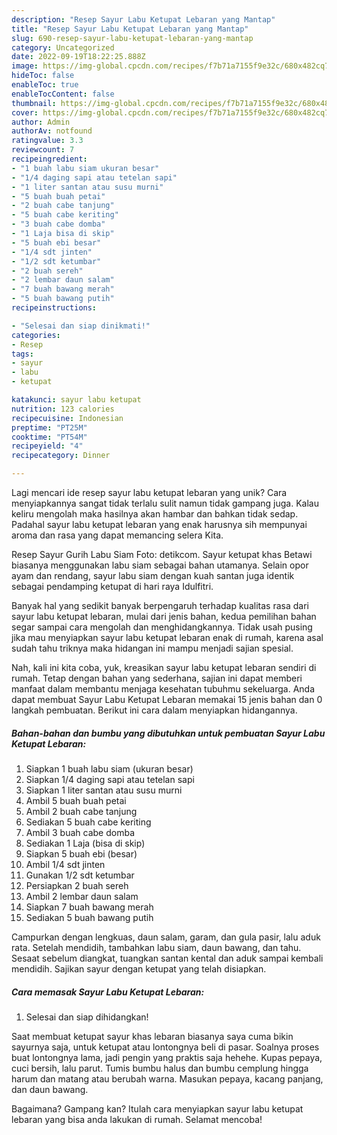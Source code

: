 ```yaml
---
description: "Resep Sayur Labu Ketupat Lebaran yang Mantap"
title: "Resep Sayur Labu Ketupat Lebaran yang Mantap"
slug: 690-resep-sayur-labu-ketupat-lebaran-yang-mantap
category: Uncategorized
date: 2022-09-19T18:22:25.888Z
image: https://img-global.cpcdn.com/recipes/f7b71a7155f9e32c/680x482cq70/sayur-labu-ketupat-lebaran-foto-resep-utama.jpg
hideToc: false
enableToc: true
enableTocContent: false
thumbnail: https://img-global.cpcdn.com/recipes/f7b71a7155f9e32c/680x482cq70/sayur-labu-ketupat-lebaran-foto-resep-utama.jpg
cover: https://img-global.cpcdn.com/recipes/f7b71a7155f9e32c/680x482cq70/sayur-labu-ketupat-lebaran-foto-resep-utama.jpg
author: Admin
authorAv: notfound
ratingvalue: 3.3
reviewcount: 7
recipeingredient:
- "1 buah labu siam ukuran besar"
- "1/4 daging sapi atau tetelan sapi"
- "1 liter santan atau susu murni"
- "5 buah buah petai"
- "2 buah cabe tanjung"
- "5 buah cabe keriting"
- "3 buah cabe domba"
- "1 Laja bisa di skip"
- "5 buah ebi besar"
- "1/4 sdt jinten"
- "1/2 sdt ketumbar"
- "2 buah sereh"
- "2 lembar daun salam"
- "7 buah bawang merah"
- "5 buah bawang putih"
recipeinstructions:

- "Selesai dan siap dinikmati!"
categories:
- Resep
tags:
- sayur
- labu
- ketupat

katakunci: sayur labu ketupat 
nutrition: 123 calories
recipecuisine: Indonesian
preptime: "PT25M"
cooktime: "PT54M"
recipeyield: "4"
recipecategory: Dinner

---
```





Lagi mencari ide resep sayur labu ketupat lebaran yang unik? Cara menyiapkannya sangat tidak terlalu sulit namun tidak gampang juga. Kalau keliru mengolah maka hasilnya akan hambar dan bahkan tidak sedap. Padahal sayur labu ketupat lebaran yang enak harusnya sih mempunyai aroma dan rasa yang dapat memancing selera Kita.





Resep Sayur Gurih Labu Siam Foto: detikcom. Sayur ketupat khas Betawi biasanya menggunakan labu siam sebagai bahan utamanya. Selain opor ayam dan rendang, sayur labu siam dengan kuah santan juga identik sebagai pendamping ketupat di hari raya Idulfitri.

Banyak hal yang sedikit banyak berpengaruh terhadap kualitas rasa dari sayur labu ketupat lebaran, mulai dari jenis bahan, kedua pemilihan bahan segar sampai cara mengolah dan menghidangkannya. Tidak usah pusing jika mau menyiapkan sayur labu ketupat lebaran enak di rumah, karena asal sudah tahu triknya maka hidangan ini mampu menjadi sajian spesial.






Nah, kali ini kita coba, yuk, kreasikan sayur labu ketupat lebaran sendiri di rumah. Tetap dengan bahan yang sederhana, sajian ini dapat memberi manfaat dalam membantu menjaga kesehatan tubuhmu sekeluarga. Anda dapat membuat Sayur Labu Ketupat Lebaran memakai 15 jenis bahan dan 0 langkah pembuatan. Berikut ini cara dalam menyiapkan hidangannya.

<!--inarticleads1-->

##### Bahan-bahan dan bumbu yang dibutuhkan untuk pembuatan Sayur Labu Ketupat Lebaran:

1. Siapkan 1 buah labu siam (ukuran besar)
1. Siapkan 1/4 daging sapi atau tetelan sapi
1. Siapkan 1 liter santan atau susu murni
1. Ambil 5 buah buah petai
1. Ambil 2 buah cabe tanjung
1. Sediakan 5 buah cabe keriting
1. Ambil 3 buah cabe domba
1. Sediakan 1 Laja (bisa di skip)
1. Siapkan 5 buah ebi (besar)
1. Ambil 1/4 sdt jinten
1. Gunakan 1/2 sdt ketumbar
1. Persiapkan 2 buah sereh
1. Ambil 2 lembar daun salam
1. Siapkan 7 buah bawang merah
1. Sediakan 5 buah bawang putih


Campurkan dengan lengkuas, daun salam, garam, dan gula pasir, lalu aduk rata. Setelah mendidih, tambahkan labu siam, daun bawang, dan tahu. Sesaat sebelum diangkat, tuangkan santan kental dan aduk sampai kembali mendidih. Sajikan sayur dengan ketupat yang telah disiapkan. 

<!--inarticleads2-->

##### Cara memasak Sayur Labu Ketupat Lebaran:


1. Selesai dan siap dihidangkan!

Saat membuat ketupat sayur khas lebaran biasanya saya cuma bikin sayurnya saja, untuk ketupat atau lontongnya beli di pasar. Soalnya proses buat lontongnya lama, jadi pengin yang praktis saja hehehe. Kupas pepaya, cuci bersih, lalu parut. Tumis bumbu halus dan bumbu cemplung hingga harum dan matang atau berubah warna. Masukan pepaya, kacang panjang, dan daun bawang. 

Bagaimana? Gampang kan? Itulah cara menyiapkan sayur labu ketupat lebaran yang bisa anda lakukan di rumah. Selamat mencoba!
